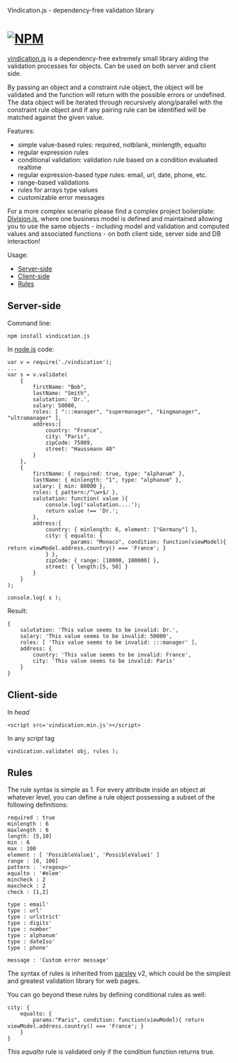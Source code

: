 Vindication.js - dependency-free validation library

[![NPM](https://nodei.co/npm/vindication.js.png)](https://nodei.co/npm/vindication.js/)
========

[vindication.js](https://github.com/imrefazekas/vindication.js) is a dependency-free extremely small library aiding the validation processes for objects. Can be used on both server and client side.

By passing an object and a constraint rule object, the object will be validated and the function will return with the possible errors or undefined.
The data object will be iterated through recursively along/parallel with the constraint rule object and if any pairing rule can be identified will be matched against the given value.

Features:

- simple value-based rules: required, notblank, minlength, equalto
- regular expression rules
- conditional validation: validation rule based on a condition evaluated realtime
- regular expression-based type rules: email, url, date, phone, etc.
- range-based validations
- rules for arrays type values
- customizable error messages


For a more complex scenario please find a complex project boilerplate: [Division.js](https://github.com/imrefazekas/division.js), where one business model is defined and maintained allowing you to use the same objects - including model and validation and computed values and associated functions - on both client side, server side and DB interaction!


Usage:

- [Server-side](#server-side)
- [Client-side](#client-side)
- [Rules](#rules)


## Server-side

Command line:

	npm install vindication.js

In [node.js](www.nodejs.org) code:

	var v = require('./vindication');
	...
	var s = v.validate(
		{
			firstName: "Bob",
			lastName: "Smith",
			salutation: 'Dr.',
			salary: 50000,
			roles: [ ":::manager", "supermanager", "kingmanager", "ultramanager" ],
			address:{
				country: "France",
				city: "Paris",
				zipCode: 75009,
				street: "Haussmann 40"
			}
		},
		{
			firstName: { required: true, type: "alphanum" },
			lastName: { minlength: "1", type: "alphanum" },
			salary: { min: 80000 },
			roles: { pattern:/^\w+$/ },
			salutation: function( value ){
				console.log('salutation....');
				return value !== 'Dr.';
			},
			address:{
				country: { minlength: 6, element: ["Germany"] },
				city: { equalto: {
						params: "Monaco", condition: function(viewModel){ return viewModel.address.country() === 'France'; }
				} },
				zipCode: { range: [10000, 100000] },
				street: { length:[5, 50] }
			}
		}
	);

	console.log( s );

Result:

	{
		salutation: 'This value seems to be invalid: Dr.',
		salary: 'This value seems to be invalid: 50000',
		roles: [ 'This value seems to be invalid: :::manager' ],
		address: {
			country: 'This value seems to be invalid: France',
			city: 'This value seems to be invalid: Paris'
		}
	}


## Client-side

In _head_

	<script src='vindication.min.js'></script>

In any _script_ tag

	vindication.validate( obj, rules );


## Rules

The rule syntax is simple as 1. For every attribute inside an object at whatever level, you can define a rule object possessing a subset of the following definitions:

	required : true
	minlength : 6
	maxlength : 6
	length: [5,10]
	min : 6
	max : 100
	element : [ 'PossibleValue1', 'PossibleValue1' ]
	range : [6, 100]
	pattern : '<regexp>'
	equalto : '#elem'
	mincheck : 2
	maxcheck : 2
	check : [1,2]

	type : email'
	type : url'
	type : urlstrict'
	type : digits'
	type : number'
	type : alphanum'
	type : dateIso'
	type : phone'

	message : 'Custom error message'

The syntax of rules is inherited from [parsley](http://parsleyjs.org) v2, which could be the simplest and greatest validation library for web pages.

You can go beyond these rules by defining conditional rules as well:

	city: {
		equalto: {
			params:"Paris", condition: function(viewModel){ return viewModel.address.country() === 'France'; }
		}
	}

This _equalto_ rule is validated only if the condition function returns true.
